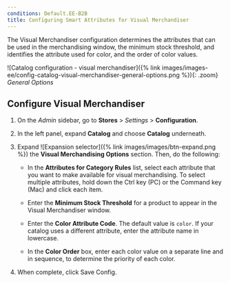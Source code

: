 ```yaml
---
conditions: Default.EE-B2B
title: Configuring Smart Attributes for Visual Merchandiser
---
```


The Visual Merchandiser configuration determines the attributes that can be used in the merchandising window, the minimum stock threshold, and identifies the attribute used for color, and the order of color values.

![Catalog configuration - visual merchandiser]({% link images/images-ee/config-catalog-visual-merchandiser-general-options.png %}){: .zoom}
_General Options_

## Configure Visual Merchandiser

1. On the _Admin_ sidebar, go to **Stores** > _Settings_ > **Configuration**.

1. In the left panel, expand **Catalog** and choose **Catalog** underneath.

1. Expand ![Expansion selector]({% link images/images/btn-expand.png %}) the **Visual Merchandising Options** section. Then, do the following:

    - In the **Attributes for Category Rules** list, select each attribute that you want to make available for visual merchandising. To select multiple attributes, hold down the Ctrl key (PC) or the Command key (Mac) and click each item.

    - Enter the **Minimum Stock Threshold** for a product to appear in the Visual Merchandiser window.

    - Enter the **Color Attribute Code**. The default value is `color`. If your catalog uses a different attribute, enter the attribute name in lowercase.

    - In the **Color Order** box, enter each color value on a separate line and in sequence, to determine the priority of each color.

1. When complete, click <span class="btn">Save Config</span>.
